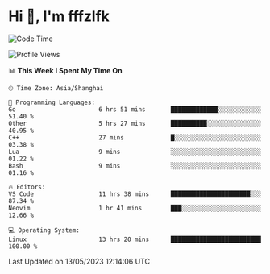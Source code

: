 # Hi 👋, I'm fffzlfk

<!--START_SECTION:waka-->
![Code Time](http://img.shields.io/badge/Code%20Time-206%20hrs%2050%20mins-blue)

![Profile Views](http://img.shields.io/badge/Profile%20Views-0-blue)

📊 **This Week I Spent My Time On** 

```text
🕑︎ Time Zone: Asia/Shanghai

💬 Programming Languages: 
Go                       6 hrs 51 mins       █████████████░░░░░░░░░░░░   51.40 % 
Other                    5 hrs 27 mins       ██████████░░░░░░░░░░░░░░░   40.95 % 
C++                      27 mins             █░░░░░░░░░░░░░░░░░░░░░░░░   03.38 % 
Lua                      9 mins              ░░░░░░░░░░░░░░░░░░░░░░░░░   01.22 % 
Bash                     9 mins              ░░░░░░░░░░░░░░░░░░░░░░░░░   01.16 % 

🔥 Editors: 
VS Code                  11 hrs 38 mins      ██████████████████████░░░   87.34 % 
Neovim                   1 hr 41 mins        ███░░░░░░░░░░░░░░░░░░░░░░   12.66 % 

💻 Operating System: 
Linux                    13 hrs 20 mins      █████████████████████████   100.00 % 
```


 Last Updated on 13/05/2023 12:14:06 UTC
<!--END_SECTION:waka-->

